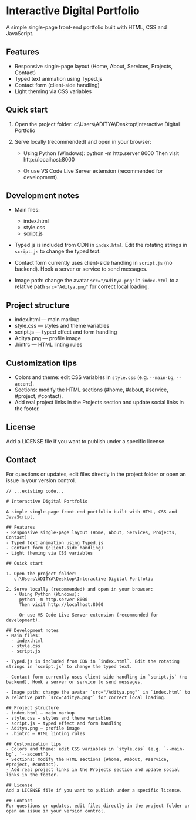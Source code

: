 # Interactive Digital Portfolio

A simple single-page front-end portfolio built with HTML, CSS and JavaScript.

## Features
- Responsive single-page layout (Home, About, Services, Projects, Contact)
- Typed text animation using Typed.js
- Contact form (client-side handling)
- Light theming via CSS variables

## Quick start

1. Open the project folder:
   c:\Users\ADITYA\Desktop\Interactive Digital Portfolio

2. Serve locally (recommended) and open in your browser:
   - Using Python (Windows):
     python -m http.server 8000
     Then visit http://localhost:8000

   - Or use VS Code Live Server extension (recommended for development).

## Development notes
- Main files:
  - index.html
  - style.css
  - script.js

- Typed.js is included from CDN in `index.html`. Edit the rotating strings in `script.js` to change the typed text.

- Contact form currently uses client-side handling in `script.js` (no backend). Hook a server or service to send messages.

- Image path: change the avatar `src="/Aditya.png"` in `index.html` to a relative path `src="Aditya.png"` for correct local loading.

## Project structure
- index.html — main markup
- style.css — styles and theme variables
- script.js — typed effect and form handling
- Aditya.png — profile image
- .hintrc — HTML linting rules

## Customization tips
- Colors and theme: edit CSS variables in `style.css` (e.g. `--main-bg`, `--accent`).
- Sections: modify the HTML sections (#home, #about, #service, #project, #contact).
- Add real project links in the Projects section and update social links in the footer.

## License
Add a LICENSE file if you want to publish under a specific license.

## Contact
For questions or updates, edit files directly in the project folder or open an issue in your version control.

```// filepath: c:\Users\ADITYA\Desktop\Interactive Digital Portfolio\README.md
// ...existing code...

# Interactive Digital Portfolio

A simple single-page front-end portfolio built with HTML, CSS and JavaScript.

## Features
- Responsive single-page layout (Home, About, Services, Projects, Contact)
- Typed text animation using Typed.js
- Contact form (client-side handling)
- Light theming via CSS variables

## Quick start

1. Open the project folder:
   c:\Users\ADITYA\Desktop\Interactive Digital Portfolio

2. Serve locally (recommended) and open in your browser:
   - Using Python (Windows):
     python -m http.server 8000
     Then visit http://localhost:8000

   - Or use VS Code Live Server extension (recommended for development).

## Development notes
- Main files:
  - index.html
  - style.css
  - script.js

- Typed.js is included from CDN in `index.html`. Edit the rotating strings in `script.js` to change the typed text.

- Contact form currently uses client-side handling in `script.js` (no backend). Hook a server or service to send messages.

- Image path: change the avatar `src="/Aditya.png"` in `index.html` to a relative path `src="Aditya.png"` for correct local loading.

## Project structure
- index.html — main markup
- style.css — styles and theme variables
- script.js — typed effect and form handling
- Aditya.png — profile image
- .hintrc — HTML linting rules

## Customization tips
- Colors and theme: edit CSS variables in `style.css` (e.g. `--main-bg`, `--accent`).
- Sections: modify the HTML sections (#home, #about, #service, #project, #contact).
- Add real project links in the Projects section and update social links in the footer.

## License
Add a LICENSE file if you want to publish under a specific license.

## Contact
For questions or updates, edit files directly in the project folder or open an issue in your version control.
